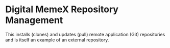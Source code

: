 # Digital MemeX Repository Management

This installs (clones) and updates (pull) remote application (Git) repositories
and is itself an example of an external repository.
